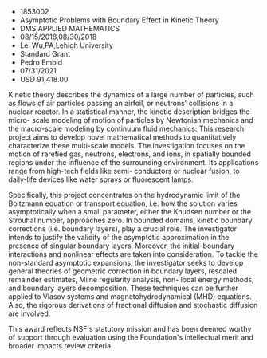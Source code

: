 
* 1853002
* Asymptotic Problems with Boundary Effect in Kinetic Theory
* DMS,APPLIED MATHEMATICS
* 08/15/2018,08/30/2018
* Lei Wu,PA,Lehigh University
* Standard Grant
* Pedro Embid
* 07/31/2021
* USD 91,418.00

Kinetic theory describes the dynamics of a large number of particles, such as
flows of air particles passing an airfoil, or neutrons' collisions in a nuclear
reactor. In a statistical manner, the kinetic description bridges the micro-
scale modeling of motion of particles by Newtonian mechanics and the macro-scale
modeling by continuum fluid mechanics. This research project aims to develop
novel mathematical methods to quantitatively characterize these multi-scale
models. The investigation focuses on the motion of rarefied gas, neutrons,
electrons, and ions, in spatially bounded regions under the influence of the
surrounding environment. Its applications range from high-tech fields like semi-
conductors or nuclear fusion, to daily-life devices like water sprays or
fluorescent lamps.

Specifically, this project concentrates on the hydrodynamic limit of the
Boltzmann equation or transport equation, i.e. how the solution varies
asymptotically when a small parameter, either the Knudsen number or the Strouhal
number, approaches zero. In bounded domains, kinetic boundary corrections (i.e.
boundary layers), play a crucial role. The investigator intends to justify the
validity of the asymptotic approximation in the presence of singular boundary
layers. Moreover, the initial-boundary interactions and nonlinear effects are
taken into consideration. To tackle the non-standard asymptotic expansions, the
investigator seeks to develop general theories of geometric correction in
boundary layers, rescaled remainder estimates, Milne regularity analysis, non-
local energy methods, and boundary layers decomposition. These techniques can be
further applied to Vlasov systems and magnetohydrodynamical (MHD) equations.
Also, the rigorous derivations of fractional diffusion and stochastic diffusion
are involved.

This award reflects NSF's statutory mission and has been deemed worthy of
support through evaluation using the Foundation's intellectual merit and broader
impacts review criteria.
